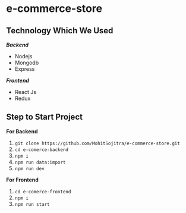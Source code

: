 # e-commerce-store



 ## Technology Which We Used
   ***Backend***
   
 - Nodejs
 - Mongodb
 - Express

 ***Frontend***
 

 - React Js
 - Redux

 ## Step to Start Project
 **For Backend**
 1. `git clone https://github.com/MohitSojitra/e-commerce-store.git`
 2. `cd e-comerce-backend`
 3. `npm i`
 4. `npm run data:import`
 5. `npm run dev`

**For Frontend**

 1. `cd e-comerce-frontend`
 2. `npm i`
 3. `npm run start`




